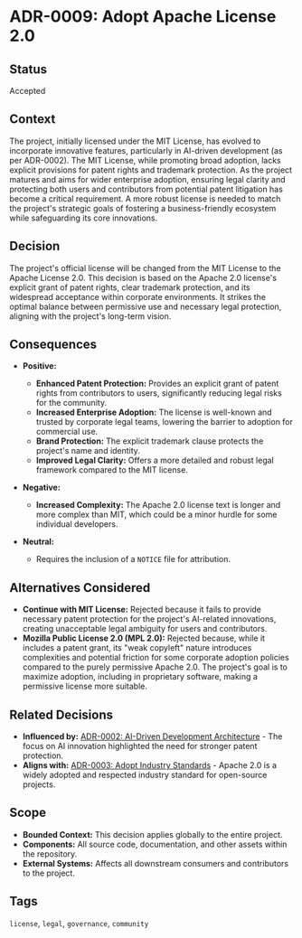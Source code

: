 # ADR-0009: Adopt Apache License 2.0

## Status

Accepted

## Context

The project, initially licensed under the MIT License, has evolved to incorporate innovative features, particularly in AI-driven development (as per ADR-0002). The MIT License, while promoting broad adoption, lacks explicit provisions for patent rights and trademark protection. As the project matures and aims for wider enterprise adoption, ensuring legal clarity and protecting both users and contributors from potential patent litigation has become a critical requirement. A more robust license is needed to match the project's strategic goals of fostering a business-friendly ecosystem while safeguarding its core innovations.

## Decision

The project's official license will be changed from the MIT License to the Apache License 2.0. This decision is based on the Apache 2.0 license's explicit grant of patent rights, clear trademark protection, and its widespread acceptance within corporate environments. It strikes the optimal balance between permissive use and necessary legal protection, aligning with the project's long-term vision.

## Consequences

- **Positive:**
     - **Enhanced Patent Protection:** Provides an explicit grant of patent rights from contributors to users, significantly reducing legal risks for the community.
     - **Increased Enterprise Adoption:** The license is well-known and trusted by corporate legal teams, lowering the barrier to adoption for commercial use.
     - **Brand Protection:** The explicit trademark clause protects the project's name and identity.
     - **Improved Legal Clarity:** Offers a more detailed and robust legal framework compared to the MIT license.

- **Negative:**
     - **Increased Complexity:** The Apache 2.0 license text is longer and more complex than MIT, which could be a minor hurdle for some individual developers.

- **Neutral:**
     - Requires the inclusion of a `NOTICE` file for attribution.

## Alternatives Considered

- **Continue with MIT License:** Rejected because it fails to provide necessary patent protection for the project's AI-related innovations, creating unacceptable legal ambiguity for users and contributors.
- **Mozilla Public License 2.0 (MPL 2.0):** Rejected because, while it includes a patent grant, its "weak copyleft" nature introduces complexities and potential friction for some corporate adoption policies compared to the purely permissive Apache 2.0. The project's goal is to maximize adoption, including in proprietary software, making a permissive license more suitable.

## Related Decisions

- **Influenced by:** [ADR-0002: AI-Driven Development Architecture](./0002-ai-driven-development-architecture.md) - The focus on AI innovation highlighted the need for stronger patent protection.
- **Aligns with:** [ADR-0003: Adopt Industry Standards](./0003-adopt-industry-standards.md) - Apache 2.0 is a widely adopted and respected industry standard for open-source projects.

## Scope

- **Bounded Context:** This decision applies globally to the entire project.
- **Components:** All source code, documentation, and other assets within the repository.
- **External Systems:** Affects all downstream consumers and contributors to the project.

## Tags

`license`, `legal`, `governance`, `community`

